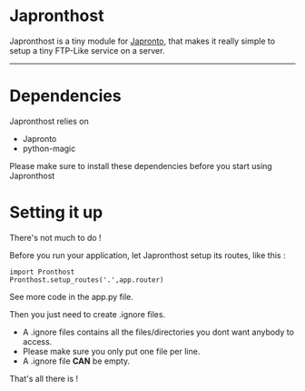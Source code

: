 # Japronthost

Japronthost is a tiny module for [Japronto](https://github.com/squeaky-pl/japronto), that makes it really simple to setup a tiny FTP-Like service on a server.

---------------

# Dependencies

Japronthost relies on 
* Japronto
* python-magic

Please make sure to install these dependencies before you start using Japronthost

# Setting it up

There's not much to do !

Before you run your application, let Japronthost setup its routes, like this :

	import Pronthost
	Pronthost.setup_routes('.',app.router)

See more code in the app.py file.

Then you just need to create .ignore files. 
* A .ignore files contains all the files/directories you dont want anybody to access. 
* Please make sure you only put one file per line. 
* A .ignore file **CAN** be empty.

That's all there is !
